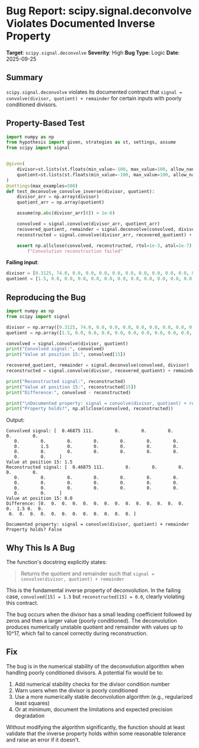 # Bug Report: scipy.signal.deconvolve Violates Documented Inverse Property

**Target**: `scipy.signal.deconvolve`
**Severity**: High
**Bug Type**: Logic
**Date**: 2025-09-25

## Summary

`scipy.signal.deconvolve` violates its documented contract that `signal = convolve(divisor, quotient) + remainder` for certain inputs with poorly conditioned divisors.

## Property-Based Test

```python
import numpy as np
from hypothesis import given, strategies as st, settings, assume
from scipy import signal


@given(
    divisor=st.lists(st.floats(min_value=-100, max_value=100, allow_nan=False, allow_infinity=False), min_size=1, max_size=20),
    quotient=st.lists(st.floats(min_value=-100, max_value=100, allow_nan=False, allow_infinity=False), min_size=1, max_size=20)
)
@settings(max_examples=500)
def test_deconvolve_convolve_inverse(divisor, quotient):
    divisor_arr = np.array(divisor)
    quotient_arr = np.array(quotient)

    assume(np.abs(divisor_arr[0]) > 1e-6)

    convolved = signal.convolve(divisor_arr, quotient_arr)
    recovered_quotient, remainder = signal.deconvolve(convolved, divisor_arr)
    reconstructed = signal.convolve(divisor_arr, recovered_quotient) + remainder

    assert np.allclose(convolved, reconstructed, rtol=1e-3, atol=1e-7), \
        f"Convolution reconstruction failed"
```

**Failing input**:
```python
divisor = [0.3125, 74.0, 0.0, 0.0, 0.0, 0.0, 0.0, 0.0, 0.0, 0.0, 0.0, 0.0, 0.0, 0.0, 0.0, 1.0]
quotient = [1.5, 0.0, 0.0, 0.0, 0.0, 0.0, 0.0, 0.0, 0.0, 0.0, 0.0, 0.0, 0.0, 0.0, 0.0]
```

## Reproducing the Bug

```python
import numpy as np
from scipy import signal

divisor = np.array([0.3125, 74.0, 0.0, 0.0, 0.0, 0.0, 0.0, 0.0, 0.0, 0.0, 0.0, 0.0, 0.0, 0.0, 0.0, 1.0])
quotient = np.array([1.5, 0.0, 0.0, 0.0, 0.0, 0.0, 0.0, 0.0, 0.0, 0.0, 0.0, 0.0, 0.0, 0.0, 0.0])

convolved = signal.convolve(divisor, quotient)
print("Convolved signal:", convolved)
print("Value at position 15:", convolved[15])

recovered_quotient, remainder = signal.deconvolve(convolved, divisor)
reconstructed = signal.convolve(divisor, recovered_quotient) + remainder

print("Reconstructed signal:", reconstructed)
print("Value at position 15:", reconstructed[15])
print("Difference:", convolved - reconstructed)

print("\nDocumented property: signal = convolve(divisor, quotient) + remainder")
print("Property holds?", np.allclose(convolved, reconstructed))
```

Output:
```
Convolved signal: [  0.46875 111.        0.        0.        0.        0.        0.
   0.        0.        0.        0.        0.        0.        0.
   0.        1.5       0.        0.        0.        0.        0.
   0.        0.        0.        0.        0.        0.        0.
   0.        0.     ]
Value at position 15: 1.5
Reconstructed signal: [  0.46875 111.        0.        0.        0.        0.        0.
   0.        0.        0.        0.        0.        0.        0.
   0.        0.        0.        0.        0.        0.        0.
   0.        0.        0.        0.        0.        0.        0.
   0.        0.     ]
Value at position 15: 0.0
Difference: [0.  0.  0.  0.  0.  0.  0.  0.  0.  0.  0.  0.  0.  0.  0.  1.5 0.  0.
 0.  0.  0.  0.  0.  0.  0.  0.  0.  0.  0.  0. ]

Documented property: signal = convolve(divisor, quotient) + remainder
Property holds? False
```

## Why This Is A Bug

The function's docstring explicitly states:

> Returns the quotient and remainder such that `signal = convolve(divisor, quotient) + remainder`

This is the fundamental inverse property of deconvolution. In the failing case, `convolved[15] = 1.5` but `reconstructed[15] = 0.0`, clearly violating this contract.

The bug occurs when the divisor has a small leading coefficient followed by zeros and then a larger value (poorly conditioned). The deconvolution produces numerically unstable quotient and remainder with values up to 10^17, which fail to cancel correctly during reconstruction.

## Fix

The bug is in the numerical stability of the deconvolution algorithm when handling poorly conditioned divisors. A potential fix would be to:

1. Add numerical stability checks for the divisor condition number
2. Warn users when the divisor is poorly conditioned
3. Use a more numerically stable deconvolution algorithm (e.g., regularized least squares)
4. Or at minimum, document the limitations and expected precision degradation

Without modifying the algorithm significantly, the function should at least validate that the inverse property holds within some reasonable tolerance and raise an error if it doesn't.